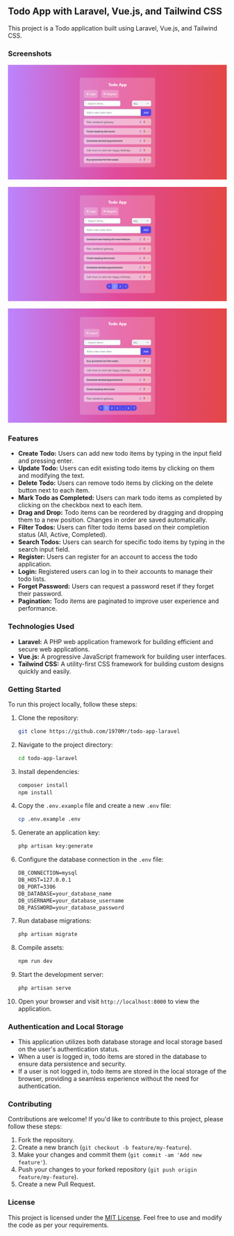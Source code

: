 ## Todo App with Laravel, Vue.js, and Tailwind CSS

This project is a Todo application built using Laravel, Vue.js, and Tailwind CSS.

### Screenshots

![Todo App Screenshot](/docs/screenshots/todo-app-screenshot3.png)

![Todo App Screenshot](/docs/screenshots/todo-app-screenshot6.png)

![Todo App Screenshot](/docs/screenshots/todo-app-screenshot7.png)

### Features

- **Create Todo:** Users can add new todo items by typing in the input field and pressing enter.
- **Update Todo:** Users can edit existing todo items by clicking on them and modifying the text.
- **Delete Todo:** Users can remove todo items by clicking on the delete button next to each item.
- **Mark Todo as Completed:** Users can mark todo items as completed by clicking on the checkbox next to each item.
- **Drag and Drop:** Todo items can be reordered by dragging and dropping them to a new position. Changes in order are saved automatically.
- **Filter Todos:** Users can filter todo items based on their completion status (All, Active, Completed).
- **Search Todos:** Users can search for specific todo items by typing in the search input field.
- **Register:** Users can register for an account to access the todo application.
- **Login:** Registered users can log in to their accounts to manage their todo lists.
- **Forget Password:** Users can request a password reset if they forget their password.
- **Pagination:** Todo items are paginated to improve user experience and performance.

### Technologies Used

- **Laravel:** A PHP web application framework for building efficient and secure web applications.
- **Vue.js:** A progressive JavaScript framework for building user interfaces.
- **Tailwind CSS:** A utility-first CSS framework for building custom designs quickly and easily.

### Getting Started

To run this project locally, follow these steps:

1. Clone the repository:

   ```bash
   git clone https://github.com/1970Mr/todo-app-laravel
   ```

2. Navigate to the project directory:

   ```bash
   cd todo-app-laravel
   ```

3. Install dependencies:

   ```bash
   composer install
   npm install
   ```

4. Copy the `.env.example` file and create a new `.env` file:

   ```bash
   cp .env.example .env
   ```

5. Generate an application key:

   ```bash
   php artisan key:generate
   ```

6. Configure the database connection in the `.env` file:

   ```env
   DB_CONNECTION=mysql
   DB_HOST=127.0.0.1
   DB_PORT=3306
   DB_DATABASE=your_database_name
   DB_USERNAME=your_database_username
   DB_PASSWORD=your_database_password
   ```

7. Run database migrations:

   ```bash
   php artisan migrate
   ```

8. Compile assets:

   ```bash
   npm run dev
   ```

9. Start the development server:

   ```bash
   php artisan serve
   ```

10. Open your browser and visit `http://localhost:8000` to view the application.

### Authentication and Local Storage

- This application utilizes both database storage and local storage based on the user's authentication status.
- When a user is logged in, todo items are stored in the database to ensure data persistence and security.
- If a user is not logged in, todo items are stored in the local storage of the browser, providing a seamless experience without the need for authentication.

### Contributing

Contributions are welcome! If you'd like to contribute to this project, please follow these steps:

1. Fork the repository.
2. Create a new branch (`git checkout -b feature/my-feature`).
3. Make your changes and commit them (`git commit -am 'Add new feature'`).
4. Push your changes to your forked repository (`git push origin feature/my-feature`).
5. Create a new Pull Request.

### License

This project is licensed under the [MIT License](LICENSE). Feel free to use and modify the code as per your requirements.
